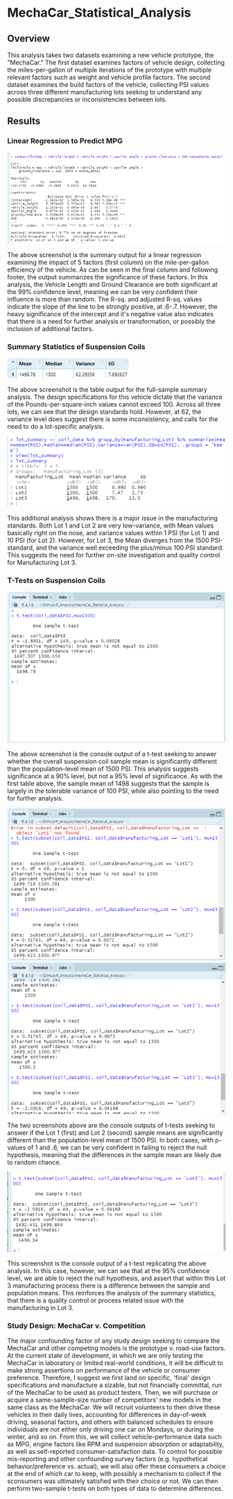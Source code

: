 # MechaCar_Statistical_Analysis
## Overview
This analysis takes two datasets examining a new vehicle prototype, the "MechaCar." The first dataset examines factors of vehicle design, collecting the miles-per-gallon of multiple iterations of the prototype with multiple relevant factors such as weight and vehicle profile factors. The second dataset examines the build factors of the vehicle, collecting PSI values across three different manufacturing lots seeking to understand any possible discrepancies or inconsistencies between lots. 

## Results
### Linear Regression to Predict MPG
![Image of Linear Regression Summary](https://github.com/BKroos/MechaCar_Statistical_Analysis/blob/main/screenshots/Deliverable1.png)

The above screenshot is the summary output for a linear regression examining the impact of 5 factors (first column) on the mile-per-gallon efficiency of the vehicle. As can be seen in the final column and following footer, the output summarizes the significance of these factors. In this analysis, the Vehicle Length and Ground Clearance are both significant at the 99% confidence level, meaning we can be very confident their influence is more than random. The R-sq. and adjusted R-sq. values indicate the slope of the line to be strongly positive, at .6-.7. However, the heavy significance of the intercept and it's negative value also indicates that there is a need for further analysis or transformation, or possibly the inclusion of additional factors. 


### Summary Statistics of Suspension Coils
![Image of Total Summary Table](https://github.com/BKroos/MechaCar_Statistical_Analysis/blob/main/screenshots/Deliverable2a.png)

The above screenshot is the table output for the full-sample summary analysis. The design specifications for this vehicle dictate that the variance of the Pounds-per-square-inch values cannot exceed 100. Across all three lots, we can see that the design standards hold. However, at 62, the variance level does suggest there is some inconsistency, and calls for the need to do a lot-specific analysis.

![Image of Lot Summary Table](https://github.com/BKroos/MechaCar_Statistical_Analysis/blob/main/screenshots/Deliverable2b.png)

This additional analysis shows there is a major issue in the manufacturing standards. Both Lot 1 and Lot 2 are very low-variance, with Mean values basically right on the nose, and variance values within 1 PSI (for Lot 1) and 10 PSI (for Lot 2). However, for Lot 3, the Mean diverges from the 1500 PSI-standard, and the variance well exceeding the plus/minus 100 PSI standard. This suggests the need for further on-site investigation and quality control for Manufacturing Lot 3. 

### T-Tests on Suspension Coils
![Image of T-Test Output Table](https://github.com/BKroos/MechaCar_Statistical_Analysis/blob/main/screenshots/Deliverable3.0.png)

The above screenshot is the console output of a t-test seeking to answer whether the overall suspension coil sample mean is significantly different than the population-level mean of 1500 PSI. This analysis suggests significance at a 90% level, but not a 95% level of significance. As with the first table above, the sample mean of 1498 suggests that the sample is largely in the tolerable variance of 100 PSI, while also pointing to the need for further analysis. 

![Image of Lot 1 Subset Output Table](https://github.com/BKroos/MechaCar_Statistical_Analysis/blob/main/screenshots/Deliverable3.1.png)
![Image of Lot 2 Subset Output Table](https://github.com/BKroos/MechaCar_Statistical_Analysis/blob/main/screenshots/Deliverable3.3.png)

The two screenshots above are the console outputs of t-tests seeking to answer if the Lot 1 (first) and Lot 2 (second) sample means are significantly different than the population-level mean of 1500 PSI. In both cases, with p-values of 1 and .6, we can be very confident in failing to reject the null hypothesis, meaning that the differences in the sample mean are likely due to random chance. 

![Image of Lot 3 Subset Output Table](https://github.com/BKroos/MechaCar_Statistical_Analysis/blob/main/screenshots/Deliverable3.2.png)

This screenshot is the console output of a t-test replicating the above analysis. In this case, however, we can see that at the 95% confidence level, we are able to reject the null hypothesis, and assert that within this Lot 3 manufacturing process there is a difference between the sample and population means. This reinforces the analysis of the summary statistics, that there is a quality control or process related issue with the manufacturing in Lot 3.

### Study Design: MechaCar v. Competition
The major confounding factor of any study design seeking to compare the MechaCar and other competing models is the prototype v. road-use factors. At the current state of development, in which we are only testing the MechaCar in laboratory or limited real-world conditions, it will be difficult to make strong assertions on performance of the vehicle or consumer preference. Therefore, I suggest we first land on specific, 'final' design specifications and manufacture a sizable, but not financially committal, run of the MechaCar to be used as product testers. Then, we will purchase or acquire a same-sample-size number of competitors' new models in the same class as the MechaCar. We will recruit volunteers to then drive these vehicles in their daily lives, accounting for differences in day-of-week driving, seasonal factors, and others with balanced schedules to ensure individuals are not either only driving one car on Mondays, or during the winter, and so on. From this, we will collect vehicle-performance data such as MPG, engine factors like RPM and suspension absorption or adaptability, as well as self-reported consumer-satisfaction data. To control for possible mis-reporting and other confounding survey factors (e.g. hypothetical behavior/preference vs. actual), we will also offer these consumers a choice at the end of which car to keep, with possibly a mechanism to collect if the sconsumers was ultimately satisfied with their choice or not. We can then perform two-sample t-tests on both types of data to determine differences.
